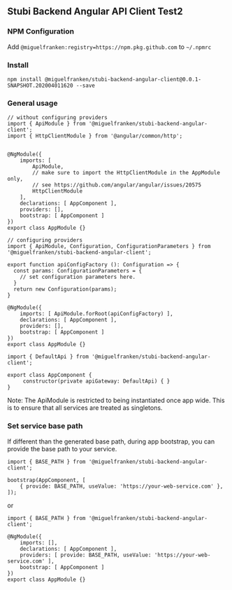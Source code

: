 ## Stubi Backend Angular API Client Test2

### NPM Configuration
Add `@miguelfranken:registry=https://npm.pkg.github.com` to `~/.npmrc`

### Install
```
npm install @miguelfranken/stubi-backend-angular-client@0.0.1-SNAPSHOT.202004011620 --save
```

### General usage

```
// without configuring providers
import { ApiModule } from '@miguelfranken/stubi-backend-angular-client';
import { HttpClientModule } from '@angular/common/http';


@NgModule({
    imports: [
        ApiModule,
        // make sure to import the HttpClientModule in the AppModule only,
        // see https://github.com/angular/angular/issues/20575
        HttpClientModule
    ],
    declarations: [ AppComponent ],
    providers: [],
    bootstrap: [ AppComponent ]
})
export class AppModule {}
```

```
// configuring providers
import { ApiModule, Configuration, ConfigurationParameters } from '@miguelfranken/stubi-backend-angular-client';

export function apiConfigFactory (): Configuration => {
  const params: ConfigurationParameters = {
    // set configuration parameters here.
  }
  return new Configuration(params);
}

@NgModule({
    imports: [ ApiModule.forRoot(apiConfigFactory) ],
    declarations: [ AppComponent ],
    providers: [],
    bootstrap: [ AppComponent ]
})
export class AppModule {}
```

```
import { DefaultApi } from '@miguelfranken/stubi-backend-angular-client';

export class AppComponent {
	 constructor(private apiGateway: DefaultApi) { }
}
```

Note: The ApiModule is restricted to being instantiated once app wide.
This is to ensure that all services are treated as singletons.

### Set service base path
If different than the generated base path, during app bootstrap, you can provide the base path to your service. 

```
import { BASE_PATH } from '@miguelfranken/stubi-backend-angular-client';

bootstrap(AppComponent, [
    { provide: BASE_PATH, useValue: 'https://your-web-service.com' },
]);
```
or

```
import { BASE_PATH } from '@miguelfranken/stubi-backend-angular-client';

@NgModule({
    imports: [],
    declarations: [ AppComponent ],
    providers: [ provide: BASE_PATH, useValue: 'https://your-web-service.com' ],
    bootstrap: [ AppComponent ]
})
export class AppModule {}
```

